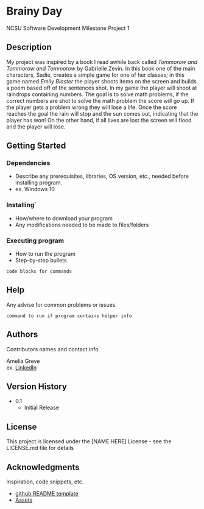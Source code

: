 # Brainy Day
NCSU Software Development Milestone Project 1 

## Description

My project was inspired by a book I read awhile back called *Tommorow and Tommorow and Tommorow* by Gabrielle Zevin. In this book one of the main characters, Sadie, creates a simple game for one of her classes; in this game named *Emily Blaster* the player shoots items on the screen and builds a poem based off of the sentences shot. In my game the player will shoot at raindrops containing numbers. The goal is to solve math problems, if the correct numbers are shot to solve the math problem the score will go up. If the player gets a problem wrong they will lose a life. Once the score reaches the goal the rain will stop and the sun comes out, indicating that the player has won! On the other hand, if all lives are lost the screen will flood and the player will lose. 

## Getting Started

### Dependencies

* Describe any prerequisites, libraries, OS version, etc., needed before installing program.
* ex. Windows 10

### Installing`

* How/where to download your program
* Any modifications needed to be made to files/folders

### Executing program

* How to run the program
* Step-by-step bullets
```
code blocks for commands
```

## Help

Any advise for common problems or issues.
```
command to run if program contains helper info
```

## Authors

Contributors names and contact info

Amelia Greve  
ex. [LinkedIn](https://www.linkedin.com/in/amelia-greve-29155b141/)

## Version History

* 0.1
    * Initial Release

## License

This project is licensed under the [NAME HERE] License - see the LICENSE.md file for details

## Acknowledgments

Inspiration, code snippets, etc.
* [github README template](https://gist.github.com/DomPizzie/7a5ff55ffa9081f2de27c315f5018afc)
* [Assets](https://www.canva.com/)
